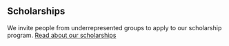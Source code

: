 <h2 class="fz--delta">Scholarships</h2>

We invite people from underrepresented groups to apply to our scholarship program. [Read about our scholarships](/scholarships)
